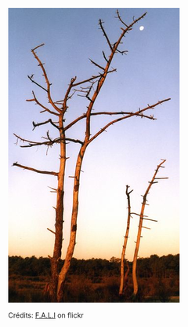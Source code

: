 ![Lena](/images/2023-01-25.jpg)

Crédits: [F.A.L.I](https://www.flickr.com/people/26384010@N03/) on flickr